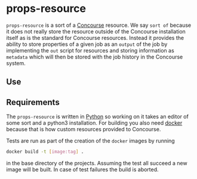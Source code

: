 # props-resource

`props-resource` is a sort of a [Concourse](https://concourse-ci.org/) resource. We say `sort of` because it does not really store the resource outside of the Concourse installation itself as is the standard for Concourse resources. Instead it provides the ability to store properties of a given job as an `output` of the job by implementing the `out` script for resources and storing information as `metadata` which will then be stored with the job history in the Concourse system.

## Use

## Requirements

The `props-resource` is written in [Python](https://www.python.org/) so working on it takes an editor of some sort and a python3 installation. For building you also need [docker](https://www.docker.com/) because that is how custom resources provided to Concourse.

Tests are run as part of the creation of the `docker` images by running
``` bash
docker build -t [image:tag] .
```
in the base directory of the projects. Assuming the test all succeed a new image will be built. In case of test failures the build is aborted.
